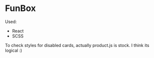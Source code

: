 <h1>FunBox</h1>

Used: 

<ul>
<li>React</li>
<li>SCSS</li>
</ul>

To check styles for disabled cards, actually product.js is stock.
I think its logical :)
